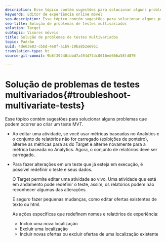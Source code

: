 ```yaml
---
description: Esse tópico contém sugestões para solucionar alguns problemas que podem ocorrer ao criar um teste MVT.
keywords: Editor de experiência online móvel
seo-description: Esse tópico contém sugestões para solucionar alguns problemas que podem ocorrer ao criar um teste MVT.
seo-title: Solução de problemas de testes multivariados
solution: Target
subtopic: Visores móveis
title: Solução de problemas de testes multivariados
topic: Padrão
uuid: 4de03e03-cbbd-4e8f-a1b9-19ba8b2e6951
translation-type: ht
source-git-commit: 9b8f39240cbbd7a494d74dc0016ed666a58fd870

---
```



# Solução de problemas de testes multivariados{#troubleshoot-multivariate-tests}

Esse tópico contém sugestões para solucionar alguns problemas que podem ocorrer ao criar um teste MVT.

* Ao editar uma atividade, se você usar métricas baseadas no Analytics e o conjunto de relatórios não for carregado (exibições de ponteiro), alterne as métricas para as do Target e alterne novamente para a métrica baseada no Analytics. Agora, o conjunto de relatórios deve ser carregado.
* Para fazer alterações em um teste que já esteja em execução, é possível redefinir o teste e seus dados.

   O Target permite editar uma atividade ao vivo. Uma atividade que está em andamento pode redefinir o teste, assim, os relatórios podem não reconhecer algumas das alterações.

   É seguro fazer pequenas mudanças, como editar ofertas existentes de texto ou html.

   As ações específicas que redefinem nomes e relatórios de experiência:

   * Incluir uma nova localização
   * Excluir uma localização
   * Incluir novas ofertas ou excluir ofertas de uma localização existente

